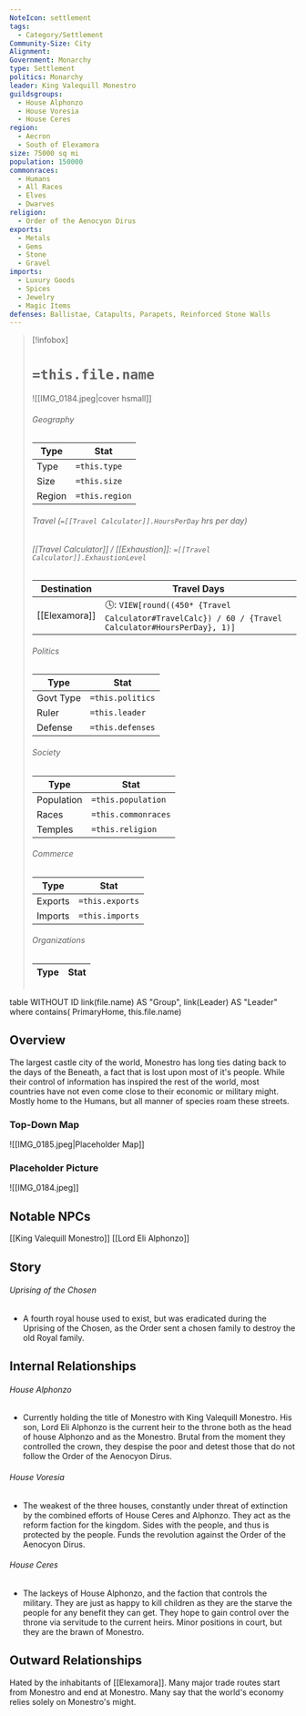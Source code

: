 ```yaml
---
NoteIcon: settlement
tags:
  - Category/Settlement
Community-Size: City
Alignment: 
Government: Monarchy
type: Settlement
politics: Monarchy
leader: King Valequill Monestro
guildsgroups:
  - House Alphonzo
  - House Voresia
  - House Ceres
region:
  - Aecron
  - South of Elexamora
size: 75000 sq mi
population: 150000
commonraces:
  - Humans
  - All Races
  - Elves
  - Dwarves
religion:
  - Order of the Aenocyon Dirus
exports:
  - Metals
  - Gems
  - Stone
  - Gravel
imports:
  - Luxury Goods
  - Spices
  - Jewelry
  - Magic Items
defenses: Ballistae, Catapults, Parapets, Reinforced Stone Walls
---
```




> [!infobox]
> # `=this.file.name`
> ![[IMG_0184.jpeg|cover hsmall]]
> ###### Geography
> Type |  Stat |
> ---|---|
> Type | `=this.type` |
> Size | `=this.size` |
> Region | `=this.region` |
> ###### Travel (`=[[Travel Calculator]].HoursPerDay` hrs per day)
> ###### [[Travel Calculator]]  / [[Exhaustion]]:  `=[[Travel Calculator]].ExhaustionLevel`
> Destination |  Travel Days  |
> ---|---|
> [[Elexamora]] | 🕓: `VIEW[round((450* {Travel Calculator#TravelCalc}) / 60 / {Travel Calculator#HoursPerDay}, 1)]`      |
> ###### Politics
> Type |  Stat |
> ---|---|
> Govt Type | `=this.politics` |
> Ruler | `=this.leader` |
> Defense | `=this.defenses` |
> ###### Society
> Type |  Stat |
> ---|---|
> Population | `=this.population` |
> Races | `=this.commonraces` |
> Temples | `=this.religion`  |
> ###### Commerce
> Type |  Stat |
> ---|---|
> Exports | `=this.exports` |
> Imports | `=this.imports` |
> ###### Organizations
> Type |  Stat |
> ---|---|
> ```dataview
table WITHOUT ID link(file.name) AS "Group", link(Leader) AS "Leader"
where contains( PrimaryHome, this.file.name)


## Overview
The largest castle city of the world, Monestro has long ties dating back to the days of the Beneath, a fact that is lost upon most of it's people. While their control of information has inspired the rest of the world, most countries have not even come close to their economic or military might. Mostly home to the Humans, but all manner of species roam these streets.

### Top-Down Map
![[IMG_0185.jpeg|Placeholder Map]]

### Placeholder Picture
![[IMG_0184.jpeg]]


## Notable NPCs

[[King Valequill Monestro]]
[[Lord Eli Alphonzo]] 


## Story

###### Uprising of the Chosen
* A fourth royal house used to exist, but was eradicated during the Uprising of the Chosen, as the Order sent a chosen family to destroy the old Royal family.

## Internal Relationships

###### House Alphonzo
- Currently holding the title of Monestro with King Valequill Monestro. His son, Lord Eli Alphonzo is the current heir to the throne both as the head of house Alphonzo and as the Monestro. Brutal from the moment they controlled the crown, they despise the poor and detest those that do not follow the Order of the Aenocyon Dirus.

###### House Voresia 
- The weakest of the three houses, constantly under threat of extinction by the combined efforts of House Ceres and Alphonzo. They act as the reform faction for the kingdom. Sides with the people, and thus is protected by the people. Funds the revolution against the Order of the Aenocyon Dirus.

###### House Ceres
- The lackeys of House Alphonzo, and the faction that controls the military. They are just as happy to kill children as they are the starve the people for any benefit they can get. They hope to gain control over the throne via servitude to the current heirs. Minor positions in court, but they are the brawn of Monestro.

## Outward Relationships

Hated by the inhabitants of [[Elexamora]].
Many major trade routes start from Monestro and end at Monestro. Many say that the world's economy relies solely on Monestro's might.

